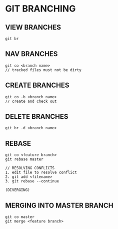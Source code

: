 # GIT BRANCHING

## VIEW BRANCHES

	git br 

## NAV BRANCHES

	git co <branch name>
	// tracked files must not be dirty

## CREATE BRANCHES

	git co -b <branch name>
	// create and check out

## DELETE BRANCHES

	git br -d <branch name>

## REBASE

	git co <feature branch>
	git rebase master

	// RESOLVING CONFLICTS
	1. edit file to resolve conflict
	2. git add <filename>
	3. git rebase --continue

	(DIVERGING)

## MERGING INTO MASTER BRANCH

	git co master
	git merge <feature branch>

